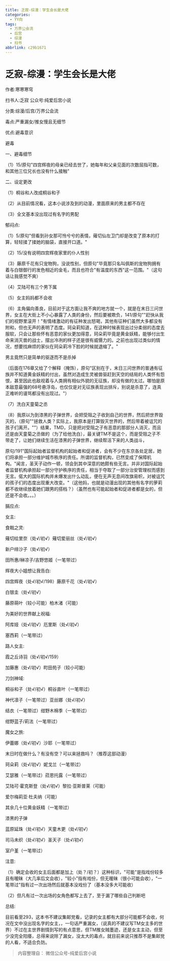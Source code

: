 ```yaml
---
title: 乏寂-综漫：学生会长是大佬
categories:
  - YY向
tags:
  - 万界公会流
  - 后宫
  - 综漫
  - 扫书
abbrlink: c29b1671
---
```

# 乏寂-综漫：学生会长是大佬
作者:寒寒寒穹

扫书人:乏寂 公众号:纯爱后宫小说

分类:综漫/后宫/万界公会流

毒点:严重漏女/推女慢且无细节

优点:避毒意识

避毒

一、避毒细节

（1）15/原句"四宫辉夜的母亲已经去世了，她每年和父亲见面的次数屈指可数，和其他三位兄长也没有什么接触"

二、设定更改

（1）桐谷和人改成桐谷和子

（2）从目前情况看，这本小说涉及到的动漫，里面原来的男主都不存在

（3）全文基本没出现过有名字的男配

郁闷点:

（1）5/原句"但看到孙女那可怜兮兮的表情，薙切仙左卫门却是改变了原本的打算，轻轻揉了揉她的脑袋，直接开口道。"

（2）15/没有说明四宫辉夜家里的仆人性别

（3）藤原千花有只宠物狗，没说性别，但原句"毕竟那只名叫佩斯的宠物狗拥有着与白银御行的发色相近的金毛，而且也符合"有温度的东西"这一范围。"（这句话让我感觉不爽）

（4）艾陆可有三个男下属

（5）女主妈妈都不会收

（6）主角偏向善良，目前对于这方面让我不爽的地方就一个，就是在末日三问世界，女主在大街上不小心暴露了人类的身份，然后要被欺负，141/原句""赶快从我们的视野里滚开！"有情绪激动的有征种发出怒喝，其他有征种们虽然大多都没有附和，但也无声的表明了态度。珂朵莉知道，在这种时候表现出过分柔弱的态度去服软，只会让那些怀有恶意的家伙更加得意，珂朵莉毕竟是黄金妖精，能够付出生命来消灭兽的战士，摆出冷冽的样子还是很有威慑力的。之前也出现过类似的情况，想要找麻烦的家伙在珂朵莉冷下脸的时候就退缩了。"

男主竟然只是简单的驱逐而不是杀掉

（后面在176章又给了个解释（掩饰），原句"区别在于，末日三问世界的普通有征族并不知道黄金妖精的付出，虽然对造成生灵被兽驱赶到天空的结局的人类怀有怨恨，甚至因此也敌视着与人类拥有相似外貌的无征族，却没有做的太过。哪怕是原本敌意最强的68号悬浮岛，也仅仅是对无征族表现出排斥，别说是杀意了，连真正难听的谩骂都没有出现过。"）

（7）洗白天童菊之丞

（8）我原以为到漆黑的子弹世界，会把受阻之子收到自己的世界，然后把世界毁灭的，（原句""拯救人类？实际上，我原本是打算毁灭世界的，然后带着被诅咒的孩子们离开。""）结果，TMD，只是把对受阻之子有恶意的那部分人消灭，而且还是由天童菊之丞做的（为了给他洗白），最关键TM不是这个，而是受阻之子不带走了，让她们继续生活在漆黑的子弹世界，继续帮活下来的人类战斗，

原句/191"国际起始者监督机构的起始者和促进者，会有不少在东京各处定居，她们将承担一部分维护城市秩序的责任。所谓的监督机构，已然变成了保障机构。"闻言，圣天子动作一顿，领会到其中深意的她颇有些无言。并非对国际起始者监督机构承担起一部分守护秩序的责任，相当于夺取了一部分治安管理权而感到无言。偌大的国际机构并未爆发出什么动乱，便在无声无息间改旗易帜，对被诅咒的孩子们的态度出现重大改变。"（这他妈，也就是动漫出现的其他有名字的萝莉都不收继续放着她们跟男的搭档？）（虽然也有可能起始者和促进者都是女的，但还是不会收。。。）

膈应点:

女主:

食戟之灵:

薙切绘里奈（处√/初√）薙切爱丽丝（处√/初√）

新户绯沙子（处√/初√）

田所惠/榊凉子/吉野悠姬（一笔带过）

辉夜大小姐想让我告白:

四宫辉夜（处√/初√/198）藤原千花（处√/初√）

白银圭（处√/初√）

藤原萌叶（较小可能）柏木渚（可能）

为美好的世界献上祝福:

阿库娅（处√/初√）厄里斯（处√/初√）

塞西莉（一笔带过）

路人女主:

霞之丘诗羽（处√/初√/159）

加藤惠（处√/初√）町田苑子（较小可能）

刀剑神域:

桐谷和子（处√/初√）桐谷直叶（一笔带过）

神代凛子（一笔带过）亚丝娜（处√/初√）

结衣（一笔带过）绀野木棉季（一笔带过）

绀野蓝子/莉法（一笔带过）

魔女之旅:

伊蕾娜（处√/初√）沙耶（一笔带过）

末日时在做什么？有没有空？可以来拯救吗？（推荐这部动漫）

珂朵莉（处√/初√）妮戈兰（一笔带过）

艾瑟雅（一笔带过）菈恩托露（一笔带过）

艾陆可·霍克斯登（处√/初√）黎拉·亚斯普莱（可能）

爱尔梅莉亚·杜夫纳（可能）

其余几十位黄金妖精（一笔带过）

漆黑的子弹

蓝原延珠（处√/初√）天童木更（处√/初√）

司马未织（处√/初√）圣天子（处√/初√）

室户堇（一笔带过）

注意:

（1）确定会收的女主后面都是加上（处？/初？）这种标识，"可能"是指戏份较多且有暧昧（大几率后文会收），"较小"指有戏份，但无暧昧（很小可能会收），"一笔带过"指有过一次出场然后就基本没戏份了（基本没多大可能收）

（2）但凡有过一次出场的女角色都写上去了，至于漏了哪些自己判断吧

总结:

目前看至293，这本书不建议集邮党看，记录的女主都有大部分可能都不会收，何况在文中没出现名字的女主，，一句话严重漏女，（说真的不建议写TM女主多的世界）不过在主世界剧情到写的有点意思，但TM推女贼墨迹，还是女主主动，但至少没完全阳痿，总得来说除了漏女，没太大的毒点，就目前来说只推荐不是集邮党的人看，不适合负防。


> 内容整理自： 微信公众号-纯爱后宫小说